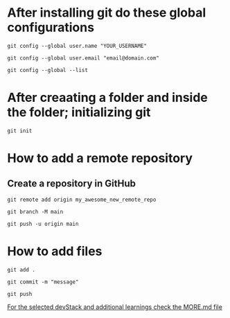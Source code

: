 # After installing git do these global configurations

``git config --global user.name "YOUR_USERNAME"``

``git config --global user.email "email@domain.com"``

``git config --global --list``

# After creaating a folder and inside the folder; initializing git

``git init``

# How to add a remote repository
## Create a repository in GitHub

``git remote add origin my_awesome_new_remote_repo``

``git branch -M main``

``git push -u origin main``

# How to add files

``git add .``

``git commit -m "message"``

``git push``

[For the selected devStack and additional learnings check the MORE.md file](/MORE.md)
